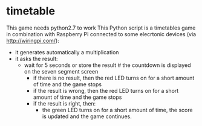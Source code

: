 # timetable
This game needs python2.7 to work
This Python script is a timetables game in combination with Raspberry PI connected to some elecrtonic devices (via http://wiringpi.com/):
+ it generates automatically a multiplication
+ it asks the result:
  + wait for 5 seconds or store the result # the countdown is displayed on the seven segment screen
    + if there is no result, then the red LED turns on for a short amount of time and the game stops
    + if the result is wrong, then the red LED turns on for a short amount of time and the game stops
    + if the result is right, then:
      + the green LED turns on for a short amount of time, the score is updated and the game continues.
    
    
    
  
